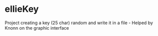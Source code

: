 # ellieKey
Project creating a key (25 char) random and write it in a file - Helped by Knonn on the graphic interface
